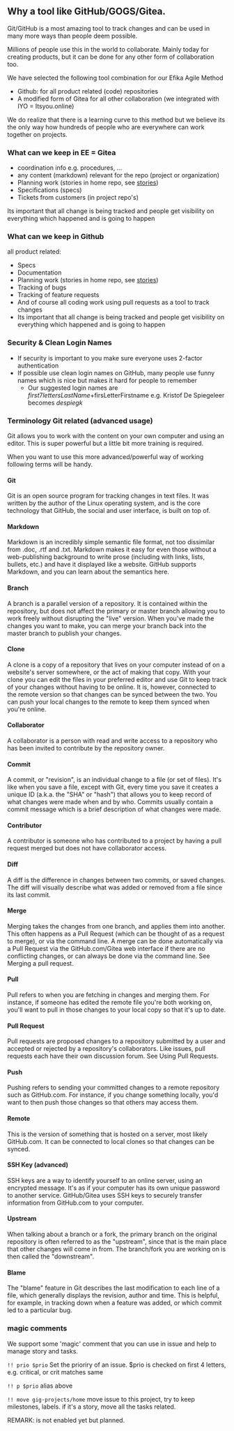 ## Why a tool like GitHub/GOGS/Gitea.

Git/GitHub is a most amazing tool to track changes and can be used in many more ways than people deem possible.

Millions of people use this in the world to collaborate. Mainly today for creating products, but it can be done for any other form of collaboration too.

We have selected the following tool combination for our Efika Agile Method

- Github: for all product related (code) repositories
- A modified form of Gitea for all other collaboration (we integrated with IYO = Itsyou.online)


We do realize that there is a learning curve to this method but we believe its the only way how hundreds of people who are everywhere can work together on projects.

### What can we keep in EE = Gitea

* coordination info e.g. procedures, ...
* any content (markdown) relevant for the repo (project or organization)
* Planning work \(stories in home repo, see [stories](stories.md)\)
* Specifications (specs) 
* Tickets from customers  (in project repo's)

Its important that all change is being tracked and people get visibility on everything which happened and is going to happen

### What can we keep in Github

all product related:

* Specs
* Documentation
* Planning work \(stories in home repo, see [stories](stories.md)\)
* Tracking of bugs
* Tracking of feature requests
* And of course all coding work using pull requests as a tool to track changes
* Its important that all change is being tracked and people get visibility on everything which happened and is going to happen


### Security & Clean Login Names

* If security is important to you make sure everyone uses 2-factor authentication
* If possible use clean login names on GitHub, many people use funny names which is nice but makes it hard for people to remember
  * Our suggested login names are  $first7lettersLastName+$firsLetterFirstname e.g. Kristof De Spiegeleer becomes _despiegk_


### Terminology Git related (advanced usage)

Git allows you to work with the content on your own computer and using an editor.
This is super powerful but a little bit more training is required.

When you want to use this more advanced/powerful way of working following terms will be handy.

#### Git

Git is an open source program for tracking changes in text files. It was written by the author of the Linux operating system, and is the core technology that GitHub, the social and user interface, is built on top of.

#### Markdown

Markdown is an incredibly simple semantic file format, not too dissimilar from .doc, .rtf and .txt. Markdown makes it easy for even those without a web-publishing background to write prose \(including with links, lists, bullets, etc.\) and have it displayed like a website. GitHub supports Markdown, and you can learn about the semantics here.

#### Branch

A branch is a parallel version of a repository. It is contained within the repository, but does not affect the primary or master branch allowing you to work freely without disrupting the "live" version. When you've made the changes you want to make, you can merge your branch back into the master branch to publish your changes.

#### Clone

A clone is a copy of a repository that lives on your computer instead of on a website's server somewhere, or the act of making that copy. With your clone you can edit the files in your preferred editor and use Git to keep track of your changes without having to be online. It is, however, connected to the remote version so that changes can be synced between the two. You can push your local changes to the remote to keep them synced when you're online.

#### Collaborator

A collaborator is a person with read and write access to a repository who has been invited to contribute by the repository owner.

#### Commit

A commit, or "revision", is an individual change to a file \(or set of files\). It's like when you save a file, except with Git, every time you save it creates a unique ID \(a.k.a. the "SHA" or "hash"\) that allows you to keep record of what changes were made when and by who. Commits usually contain a commit message which is a brief description of what changes were made.

#### Contributor

A contributor is someone who has contributed to a project by having a pull request merged but does not have collaborator access.

#### Diff

A diff is the difference in changes between two commits, or saved changes. The diff will visually describe what was added or removed from a file since its last commit.

#### Merge

Merging takes the changes from one branch, and applies them into another. This often happens as a Pull Request \(which can be thought of as a request to merge\), or via the command line. A merge can be done automatically via a Pull Request via the GitHub.com/Gitea web interface if there are no conflicting changes, or can always be done via the command line. See Merging a pull request.

#### Pull

Pull refers to when you are fetching in changes and merging them. For instance, if someone has edited the remote file you're both working on, you'll want to pull in those changes to your local copy so that it's up to date.

#### Pull Request

Pull requests are proposed changes to a repository submitted by a user and accepted or rejected by a repository's collaborators. Like issues, pull requests each have their own discussion forum. See Using Pull Requests.

#### Push

Pushing refers to sending your committed changes to a remote repository such as GitHub.com. For instance, if you change something locally, you'd want to then push those changes so that others may access them.

#### Remote

This is the version of something that is hosted on a server, most likely GitHub.com. It can be connected to local clones so that changes can be synced.

#### SSH Key (advanced)

SSH keys are a way to identify yourself to an online server, using an encrypted message. It's as if your computer has its own unique password to another service. GitHub/Gitea uses SSH keys to securely transfer information from GitHub.com to your computer.

#### Upstream

When talking about a branch or a fork, the primary branch on the original repository is often referred to as the "upstream", since that is the main place that other changes will come in from. The branch\/fork you are working on is then called the "downstream".

#### Blame

The "blame" feature in Git describes the last modification to each line of a file, which generally displays the revision, author and time. This is helpful, for example, in tracking down when a feature was added, or which commit led to a particular bug.

### magic comments

We support some 'magic' comment that you can use in issue and help to manage story and tasks.

`!! prio $prio` Set the prioriry of an issue. $prio is checked on first 4 letters, e.g. critical, or crit matches same

`!! p $prio` alias above

`!! move gig-projects/home` move issue to this project, try to keep milestones, labels. if it's a story, move all the tasks related.


REMARK: is not enabled yet but planned. 